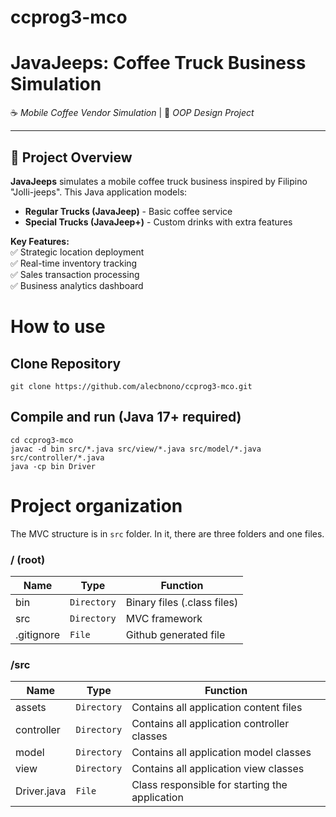 # ccprog3-mco

# JavaJeeps: Coffee Truck Business Simulation

☕ _Mobile Coffee Vendor Simulation_ | 🚚 _OOP Design Project_

---

## 📌 Project Overview

**JavaJeeps** simulates a mobile coffee truck business inspired by Filipino "Jolli-jeeps". This Java application models:

- **Regular Trucks (JavaJeep)** - Basic coffee service
- **Special Trucks (JavaJeep+)** - Custom drinks with extra features

**Key Features:**  
✅ Strategic location deployment  
✅ Real-time inventory tracking  
✅ Sales transaction processing  
✅ Business analytics dashboard

# How to use

## Clone Repository

```
git clone https://github.com/alecbnono/ccprog3-mco.git
```

## Compile and run (Java 17+ required)

```
cd ccprog3-mco
javac -d bin src/*.java src/view/*.java src/model/*.java src/controller/*.java
java -cp bin Driver
```

# Project organization

The MVC structure is in `src` folder. In it, there are three folders and one files.

### / (root)

| Name           | Type        | Function                        |
| -------------- | ----------- | ------------------------------- |
| bin            | `Directory` | Binary files (&#46;class files) |
| src            | `Directory` | MVC framework                   |
| &#46;gitignore | `File`      | Github generated file           |

### /src

| Name            | Type        | Function                                       |
| --------------- | ----------- | ---------------------------------------------- |
| assets          | `Directory` | Contains all application content files         |
| controller      | `Directory` | Contains all application controller classes    |
| model           | `Directory` | Contains all application model classes         |
| view            | `Directory` | Contains all application view classes          |
| Driver&#46;java | `File`      | Class responsible for starting the application |
